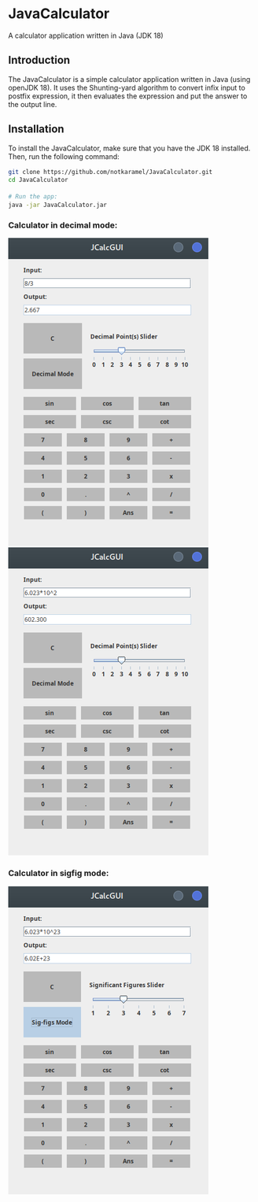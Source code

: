 # JavaCalculator
A calculator application written in Java (JDK 18)

## Introduction
The JavaCalculator is a simple calculator application written in Java (using openJDK 18).
It uses the Shunting-yard algorithm to convert infix input to postfix expression, it then evaluates the expression and put the answer to the output line.

## Installation
To install the JavaCalculator, make sure that you have the JDK 18 installed.
Then, run the following command:
```bash
git clone https://github.com/notkaramel/JavaCalculator.git
cd JavaCalculator

# Run the app:
java -jar JavaCalculator.jar
```


### Calculator in decimal mode: 
![demo-deci-1](./demo_pictures/demo-deci-1.png)
![demo-deci-2](./demo_pictures/demo-deci-2.png)

### Calculator in sigfig mode:
![demo-sigfig-1](./demo_pictures/demo-sigfig-1.png)

